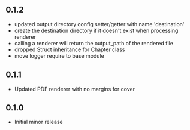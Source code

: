 ## 0.1.2
- updated output directory config setter/getter with name 'destination'
- create the destination directory if it doesn't exist when processing renderer
- calling a renderer will return the output_path of the rendered file
- dropped Struct inheritance for Chapter class
- move logger require to base module

## 0.1.1
- Updated PDF renderer with no margins for cover

## 0.1.0
- Initial minor release